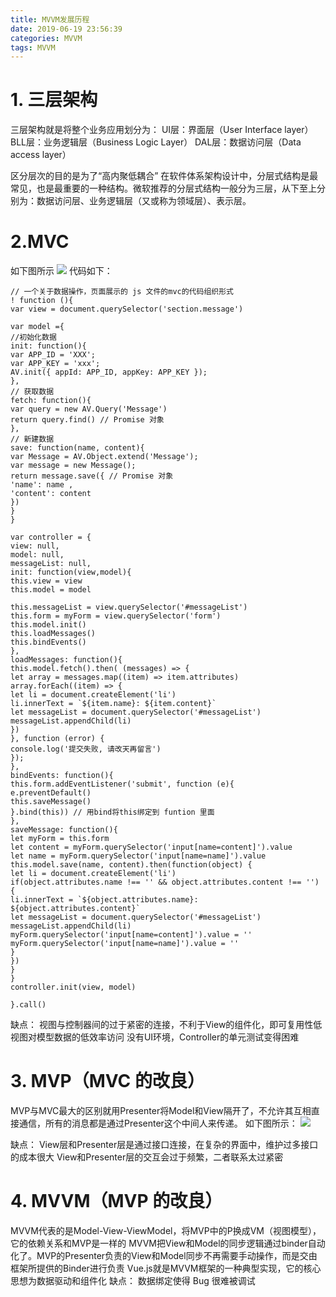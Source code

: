 ```yaml
---
title: MVVM发展历程
date: 2019-06-19 23:56:39
categories: MVVM
tags: MVVM
---
```


# 1. 三层架构
三层架构就是将整个业务应用划分为：
UI层：界面层（User Interface layer）
BLL层：业务逻辑层（Business Logic Layer）
DAL层：数据访问层（Data access layer）

区分层次的目的是为了“高内聚低耦合”
在软件体系架构设计中，分层式结构是最常见，也是最重要的一种结构。微软推荐的分层式结构一般分为三层，从下至上分别为：数据访问层、业务逻辑层（又或称为领域层）、表示层。

# 2.MVC
如下图所示
![](1.png)
代码如下：
```
// 一个关于数据操作，页面展示的 js 文件的mvc的代码组织形式
! function (){
var view = document.querySelector('section.message')

var model ={
//初始化数据
init: function(){
var APP_ID = 'XXX';
var APP_KEY = 'xxx';
AV.init({ appId: APP_ID, appKey: APP_KEY });
},
// 获取数据
fetch: function(){
var query = new AV.Query('Message')
return query.find() // Promise 对象
},
// 新建数据
save: function(name, content){
var Message = AV.Object.extend('Message');
var message = new Message();
return message.save({ // Promise 对象
'name': name ,
'content': content
})
}
}

var controller = {
view: null,
model: null,
messageList: null,
init: function(view,model){
this.view = view
this.model = model

this.messageList = view.querySelector('#messageList')
this.form = myForm = view.querySelector('form')
this.model.init()
this.loadMessages()
this.bindEvents()
},
loadMessages: function(){
this.model.fetch().then( (messages) => {
let array = messages.map((item) => item.attributes)
array.forEach((item) => {
let li = document.createElement('li')
li.innerText = `${item.name}: ${item.content}`
let messageList = document.querySelector('#messageList')
messageList.appendChild(li)
})
}, function (error) {
console.log('提交失败, 请改天再留言')
});
},
bindEvents: function(){
this.form.addEventListener('submit', function (e){
e.preventDefault()
this.saveMessage()
}.bind(this)) // 用bind将this绑定到 funtion 里面
},
saveMessage: function(){
let myForm = this.form
let content = myForm.querySelector('input[name=content]').value
let name = myForm.querySelector('input[name=name]').value
this.model.save(name, content).then(function(object) {
let li = document.createElement('li')
if(object.attributes.name !== '' && object.attributes.content !== '') {
li.innerText = `${object.attributes.name}: ${object.attributes.content}`
let messageList = document.querySelector('#messageList')
messageList.appendChild(li)
myForm.querySelector('input[name=content]').value = ''
myForm.querySelector('input[name=name]').value = ''
}
})
}
}
controller.init(view, model)

}.call()
```
缺点：
视图与控制器间的过于紧密的连接，不利于View的组件化，即可复用性低
视图对模型数据的低效率访问
没有UI环境，Controller的单元测试变得困难
# 3. MVP（MVC 的改良）

MVP与MVC最大的区别就用Presenter将Model和View隔开了，不允许其互相直接通信，所有的消息都是通过Presenter这个中间人来传递。
如下图所示：
![](2.png)

缺点：
View层和Presenter层是通过接口连接，在复杂的界面中，维护过多接口的成本很大
View和Presenter层的交互会过于频繁，二者联系太过紧密
# 4. MVVM（MVP 的改良）

MVVM代表的是Model-View-ViewModel，将MVP中的P换成VM（视图模型），它的依赖关系和MVP是一样的
MVVM把View和Model的同步逻辑通过binder自动化了。MVP的Presenter负责的View和Model同步不再需要手动操作，而是交由框架所提供的Binder进行负责
Vue.js就是MVVM框架的一种典型实现，它的核心思想为数据驱动和组件化
缺点：
数据绑定使得 Bug 很难被调试